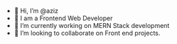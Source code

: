 - 👋 Hi, I’m @aziz
- 👀 I am a Frontend Web Developer 
- 🌱 I’m currently working on MERN Stack development
- 💞️ I’m looking to collaborate on Front end projects.

<!---
aziz-codes/aziz-codes is a ✨ special ✨ repository because its `README.md` (this file) appears on your GitHub profile.
You can click the Preview link to take a look at your changes.
--->
